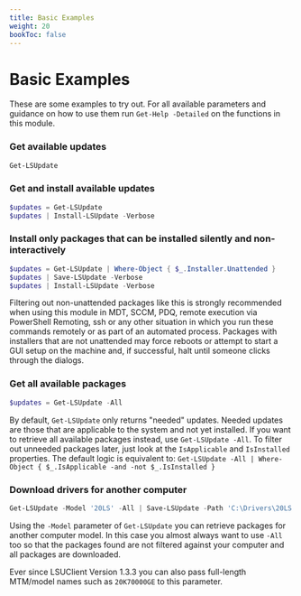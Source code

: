 ```yaml
---
title: Basic Examples
weight: 20
bookToc: false
---
```


# Basic Examples

These are some examples to try out.
For all available parameters and guidance on how to use them run `Get-Help -Detailed` on the functions in this module.

### Get available updates
```powershell
Get-LSUpdate
```

### Get and install available updates
```powershell
$updates = Get-LSUpdate
$updates | Install-LSUpdate -Verbose
```

### Install only packages that can be installed silently and non-interactively
```powershell
$updates = Get-LSUpdate | Where-Object { $_.Installer.Unattended }
$updates | Save-LSUpdate -Verbose
$updates | Install-LSUpdate -Verbose
```

Filtering out non-unattended packages like this is strongly recommended when using this module in MDT, SCCM, PDQ,
remote execution via PowerShell Remoting, ssh or any other situation in which you run these commands remotely
or as part of an automated process. Packages with installers that are not unattended may force reboots or
attempt to start a GUI setup on the machine and, if successful, halt until someone clicks through the dialogs.

### Get all available packages
```powershell
$updates = Get-LSUpdate -All
```
By default, `Get-LSUpdate` only returns "needed" updates. Needed updates are those that are applicable to
the system and not yet installed. If you want to retrieve all available packages instead, use `Get-LSUpdate -All`.
To filter out unneeded packages later, just look at the `IsApplicable` and `IsInstalled` properties.
The default logic is equivalent to:
`Get-LSUpdate -All | Where-Object { $_.IsApplicable -and -not $_.IsInstalled }`

### Download drivers for another computer
```powershell
Get-LSUpdate -Model '20LS' -All | Save-LSUpdate -Path 'C:\Drivers\20LS' -ShowProgress
```
Using the `-Model` parameter of `Get-LSUpdate` you can retrieve packages for another computer model.
In this case you almost always want to use `-All` too so that the packages found are not filtered against your computer and all packages are downloaded.

Ever since LSUClient Version 1.3.3 you can also pass full-length MTM/model names such as `20K70000GE` to this parameter.

